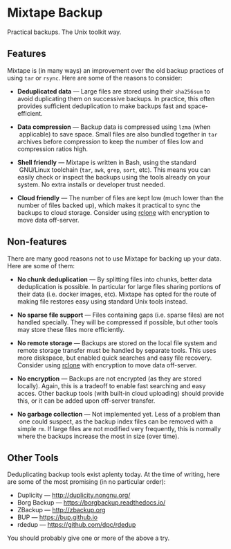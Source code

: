 # Mixtape Backup

Practical backups. The Unix toolkit way.


## Features

Mixtape is (in many ways) an improvement over the old backup practices of
using `tar` or `rsync`. Here are some of the reasons to consider:

- **Deduplicated data** — Large files are stored using their `sha256sum` to
  avoid duplicating them on successive backups. In practice, this often
  provides sufficient deduplication to make backups fast and space-efficient.

- **Data compression** — Backup data is compressed using `lzma` (when
  applicable) to save space. Small files are also bundled together in
  `tar` archives before compression to keep the number of files low and
  compression ratios high.

- **Shell friendly** — Mixtape is written in Bash, using the standard
  GNU/Linux toolchain (`tar`, `awk`, `grep`, `sort`, etc). This means you
  can easily check or inspect the backups using the tools already on your
  system. No extra installs or developer trust needed.

- **Cloud friendly** — The number of files are kept low (much lower than
  the number of files backed up), which makes it practical to sync the
  backups to cloud storage. Consider using [rclone](http://rclone.org)
  with encryption to move data off-server.


## Non-features

There are many good reasons not to use Mixtape for backing up your data.
Here are some of them:

- **No chunk deduplication** — By splitting files into chunks, better data
  deduplication is possible. In particular for large files sharing portions
  of their data (i.e. docker images, etc). Mixtape has opted for the route
  of making file restores easy using standard Unix tools instead.

- **No sparse file support** — Files containing gaps (i.e. sparse files)
  are not handled specially. They will be compressed if possible, but other
  tools may store these files more efficiently.

- **No remote storage** — Backups are stored on the local file system and
  remote storage transfer must be handled by separate tools. This uses more
  diskspace, but enabled quick searches and easy file recovery. Consider
  using [rclone](http://rclone.org) with encryption to move data off-server.

- **No encryption** — Backups are not encrypted (as they are stored locally).
  Again, this is a tradeoff to enable fast searching and easy acces. Other
  backup tools (with built-in cloud uploading) should provide this, or it
  can be added upon off-server transfer.

- **No garbage collection** — Not implemented yet. Less of a problem than
  one could suspect, as the backup index files can be removed with a simple
  `rm`. If large files are not modified very frequently, this is normally
  where the backups increase the most in size (over time).


## Other Tools

Deduplicating backup tools exist aplenty today. At the time of writing, here
are some of the most promising (in no particular order):

- Duplicity — http://duplicity.nongnu.org/
- Borg Backup — https://borgbackup.readthedocs.io/
- ZBackup — http://zbackup.org
- BUP — https://bup.github.io
- rdedup — https://github.com/dpc/rdedup

You should probably give one or more of the above a try.
